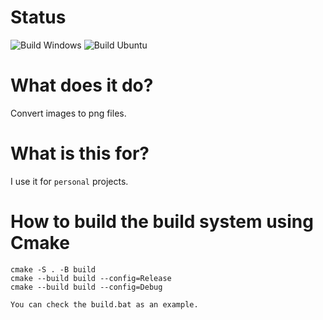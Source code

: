 # Status
![Build Windows](https://github.com/Azenris/to_png/actions/workflows/build-windows.yml/badge.svg)
![Build Ubuntu](https://github.com/Azenris/to_png/actions/workflows/build-ubuntu.yml/badge.svg)

# What does it do?
Convert images to png files.

# What is this for?
I use it for `personal` projects.

# How to build the build system using Cmake
```
cmake -S . -B build
cmake --build build --config=Release
cmake --build build --config=Debug
```
```
You can check the build.bat as an example.
```